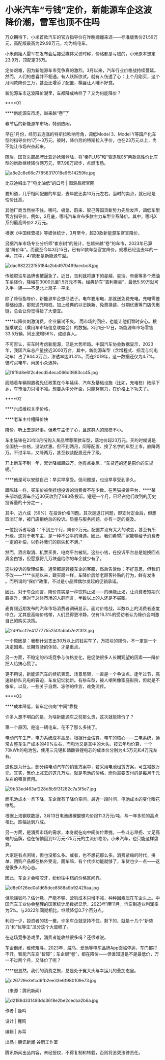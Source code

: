 # 小米汽车“亏钱”定价，新能源车企这波降价潮，雷军也顶不住吗

万众期待下，小米首款汽车的官方指导价在昨晚姗姗来迟——标准版售价21.59万元，高配版最高为29.99万元，均为纯电车。

小米创始人雷军在发布会后接受媒体采访时称，价格都是亏钱的，小米原本想定23.9万，顶配定35万。

定价艰难，因为新能源车市竞争真的激烈。3月以来，汽车行业价格战持续蔓延。然而，人们的悲喜并不相通。有人跃跃欲试，就有人伤透了心：上个月刚买，这个月同款降价三万，甚至还增添了配置，横竖让人睡不好觉。

新能源车市这波降价潮里，车都降成啥样了？又为何能降价？

****01

****新能源车市场，越来越“卷”了

春节后的新能源车市场，特别热闹。

早在1月份，经历五连涨的特斯拉吹响号角，调低Model 3、Model
Y等国产化车型的指导价约1万～3万元。彼时，降价后的特斯拉入手价，也在23万元以上，尚不能让市场兴奋起来。

随后，国货头部品牌比亚迪抢滩登陆，将“秦PLUS”和“驱逐舰05”两款高性价比车型的新款继续降价两万元，至7.98万起步，点燃市场。

![a8e2c8e66c77858317018e9f514259fe.jpg](https://raw.githubusercontent.com/qqhsx/qqnews_image/main/2024/03/29/小米汽车“亏钱”定价，新能源车企这波降价潮，雷军也顶不住吗/a8e2c8e66c77858317018e9f514259fe.jpg)

比亚迪喊出了“电比油低”的口号 | 图源品牌官网

要知道，几乎相同配置的车型，去年底还卖10万元左右。当时的卖点，就已经是性价比高。

其他厂商当然坐不住。哪吒、极氪、蔚来、智己等国货新势力先后发声，调低车型官方指导价。例如，2月底，哪吒汽车宣布多款主力车型全系降价。其中，哪吒X系列最高降价2.2万元。

根据《中国经营报》等媒体统计，3月至今，超20款新能源车官宣降价。

另据汽车市场专业分析师“崔东树”的统计，在越来越“卷”的车市，2023年已算是“降价年”。而截至今年3月15日，已有51款车型官宣降价，规模已经达去年的一半。其中，47款都是新能源车型。

![dac982222f55184a2bbd970499aecbc8.jpg](https://raw.githubusercontent.com/qqhsx/qqnews_image/main/2024/03/29/小米汽车“亏钱”定价，新能源车企这波降价潮，雷军也顶不住吗/dac982222f55184a2bbd970499aecbc8.jpg)

传统燃油车品牌也被逼急了。近日，吉利就将旗下的星越、星瑞、帝豪等多个燃油车系降价，降幅在3000元至1.5万元不等。经典轿车“吉利帝豪”，最低5.59万就可入手一辆——不足北上房子一平米。

除了降低指导价，新能源车企想尽法子。电车要用电，那就送免费充电。充电需要基础设施，那就送充电桩。加上经典的以旧换新、免费换装、分期优惠等门店优惠链，总会让你觉得捡了大便宜。

****以降价刺激消费，企业屡试不爽。
而市场的回应，也能让他们暂时安心。根据乘联会（乘用车市场信息联席会）的数据，3月1日-17日，新能源车市场零售33.5万辆，同比激增56%，成绩喜人。

不可否认，买车时考虑新能源，已是大势所趋。中国汽车协会数据显示，2023年，我国汽车总产量接近3000万台，其中，新能源车型（含增程式、插混与纯电动车）占了944.3万台，渗透率达31.4%。而在2019年，这一数据还仅为4.7%。彼时买电车，尚属小众选择。

![f6f9d8e6f2c4ecd54eca066d3683cc45.jpg](https://raw.githubusercontent.com/qqhsx/qqnews_image/main/2024/03/29/小米汽车“亏钱”定价，新能源车企这波降价潮，雷军也顶不住吗/f6f9d8e6f2c4ecd54eca066d3683cc45.jpg)

而随着车辆购置税免征政策在今年延续、汽车及基础设施（比如，充电桩）陆续下乡，车市活力只增不减。想要从中分杯羹，只能努努力，在价格上下功夫了。

****02

****六成维权关乎价格，

****老车主吐槽降价快

降价，听上去是好事。但老车主伤了心，且这群人的规模不小。

车主陈锋在23年3月份购入某品牌尊荣款车型，落地价超23万元。买的时候说是全国统一价格，没法优惠。但不到两月，同等配置、换了名字的车型上市，直降两万。不过半年，又降两万，甚至软装配置还升了级。

开上新车不到一年，累计降幅超四万，他有点委屈：“车贷还的还是原价的车贷呢。”

****他是可以安慰自己：早买早享受。但问题是，也没早享受到多久。

跟陈锋一样，买车价被倒挂想投诉的消费者不在少数。在黑猫投诉平台，****某头部新能源车企近30天收到了883条投诉。短短一个月，已经占他们收到的历史投诉量的十分之一
。

其中，近六成（59%）在投诉价格问题。其次是退订问题，即支付定金后，但想取消订单，被门店拒绝后的投诉。质量与服务问题，亦有一定的提及。

一位投诉者写道：“不到三个月，降价2万元。配置并没有太大的改变，甚至有所升级。这对于老车主，是一种不公平的待遇。因此，我们希望厂家能够给予消费者一定的补偿，以弥补我们的损失和不满。”

然而，酒店取消、机票买贵、电商平台被坑，这些小钱，在投诉平台总是能换回点真金白银，但愿意将几万块退给你的车企就少有了。

这些投诉的受理结果，通常都是转接车企的客服，然后告诉你：不好意思，但我们不改——****长期以来，跟买房一样，车降价后给老顾客补贴的行为，鲜有发生
。而所谓的“保价”政策，不过是小品牌偶尔发起的促销承诺。

因此，对于车企而言，降价其实是一种饮鸩止渴——的确能止渴，让消费者短期兴趣提升，但对于总体市场的人群而言，半数以上的人还是不买账。

麦肯锡近期发布的汽车市场消费者调研显示。面对价格战，半数以上的消费者态度中立。尤其是高端价格带，人们显得更冷静，仅有16.3%的受访者认为降价会刺激自己的购买决策。

![2d91ccf2e417777552501abbb7e2f3f3.jpg](https://raw.githubusercontent.com/qqhsx/qqnews_image/main/2024/03/29/小米汽车“亏钱”定价，新能源车企这波降价潮，雷军也顶不住吗/2d91ccf2e417777552501abbb7e2f3f3.jpg)

一个原因是：我都计划支出30万以上的钱买车了，万把块的降价，不一定是一个决定因素。长期驾驶的体验，才是重点。

另一方面，不稳定的市场竞争与价格变化，是促使很多人长期观望的因素——降价把人给搞心慌了。

更不用说，新能源汽车的续航表现、场景局限，一直是一个争议点。逢年过节，高速路排队充电的窘迫，车友记忆犹新。有些车型，被人嘲笑像家庭影院，但就是不像车。以及，一些关于自燃、冻停的传言，难免流传。

****03

****成本降低，新车定价向“中间”靠拢

许多人想不明白的是，为啥新能源车之前那么贵，这次就能降价了？

第一个原因，是造一辆电车，花不了那么多钱了。

电动汽车生产，电力系统成本高昂。根据行业估算，电车的核心——三电系统，通常占整车生产成本的40%左右，而电池又是其中的大头。按去年均价算，一个70kWh的电池包，使用三元锂和磷酸铁锂电芯的成本价分别为4.5万元和4万元左右。

这也是为什么，部分纯电动汽车的销售方案中，若采用电池租赁方案，可立减数万元。其实，售价上减去的这几万块，就是电池的价格，而你需要支付的是每月千元左右的租赁费用。

![9b33ed463af228d8b5f31282c7a3f5e7.jpg](https://raw.githubusercontent.com/qqhsx/qqnews_image/main/2024/03/29/小米汽车“亏钱”定价，新能源车企这波降价潮，雷军也顶不住吗/9b33ed463af228d8b5f31282c7a3f5e7.jpg)

而电池成本一旦下降，车企就有了降价空间。最近一段时间，电池成本的变化眼花缭乱。

根据上海钢联数据，3月13日电池级碳酸锂均价报11.3万元/吨，与一年多前的高点相比，跌幅达到八成。

另一方面，是消费市场的需求，本身就在向中间价位靠拢。一些斗志昂扬、立足高端的品牌，也在悄悄回到12万元-25万元的主流价格带。小米汽车，也只能这样盘算。

大家是有点闲钱，但也没那么多。或者，也不想花那么多。消费紧缩的时代，拼单、团购产品都在格外受宠。而车嘛，有个代步功能就够了，车贷也少一点——这是很多人的心态。

因此，车企才会咬咬牙，纷纷往中档的价格区间靠。

![d8e0126ed0a1d65dce8588a9b92429aa.jpg](https://raw.githubusercontent.com/qqhsx/qqnews_image/main/2024/03/29/小米汽车“亏钱”定价，新能源车企这波降价潮，雷军也顶不住吗/d8e0126ed0a1d65dce8588a9b92429aa.jpg)

但能赚钱吗？估计悬，产能不够、营销成本只增不减，种种因素压在车企头上。中国汽车工业协会整理的国家统计局数据显示，2023年1至11月，汽车制造业利润率为5%。与2022年同期相比，继续降低0.7个百分点。

利润一少，投资者的钱一撤，许多车企就坚持不住。剩下的，就是十几个“新势力”和“优等生”瓜分这个大蛋糕了。

在这场竞争游戏里，消费者能收益很多吗？还很难说。

车企倒闭，维修难寻。2023年，威马、爱驰等电车品牌App面临停运，车门都打不开，智能汽车变“智障”；车企很“卷”，都在降价——但谁知道是不是最低价，万一不过两个月，又降价了呢？

****很显然，我们的消费之旅，总是处于冤大头与幸运儿的叠加态里。

![c26729e3efcd6fb2ee33e6f980109e73.jpg](https://raw.githubusercontent.com/qqhsx/qqnews_image/main/2024/03/29/小米汽车“亏钱”定价，新能源车企这波降价潮，雷军也顶不住吗/c26729e3efcd6fb2ee33e6f980109e73.jpg)

（来源：腾讯新闻）

![d2189d331493dd3618e2be2cecba2b6a.jpg](https://raw.githubusercontent.com/qqhsx/qqnews_image/main/2024/03/29/小米汽车“亏钱”定价，新能源车企这波降价潮，雷军也顶不住吗/d2189d331493dd3618e2be2cecba2b6a.jpg)

作者 | 鹿鸣

设计 | 鹿鸣

编辑 | 赤耳

出品丨腾讯新闻 谷雨工作室

腾讯新闻出品内容，未经授权，不得复制和转载，否则将追究法律责任。

